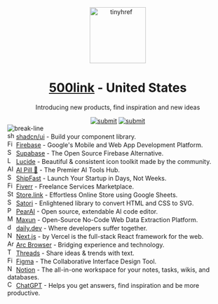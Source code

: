 <div align="center"><a target="_blank" href="https://tinyhref.com"><img src="https://i.imgur.com/cY13Vvb.png" height="128" alt="tinyhref"/></a></div>
<h1 align="center"><a target="_blank" href="https://500link.com">500link</a> - United States</h1>
<p align="center">Introducing new products, find inspiration and new ideas</p>

<div align="center"><a target="_blank" href="https://500link.com/submit"><img src="https://img.shields.io/badge/Submit-c32769.svg?style=flat" alt="submit"/></a>
<a target="_blank" href="https://x.com/intent/follow?screen_name=tinyhref"><img src="https://img.shields.io/twitter/follow/tinyhref" alt="submit"/></a></div>

<img src="https://i.imgur.com/waxVImv.png" alt="break-line"/>

<div><img width="16" src="https://i.imgur.com/zuIe6gd.png" alt="shadcn/ui"/> <a target="_blank" href="https://500link.com/shadcn-ui">shadcn/ui</a> - Build your component library.</div>
<div><img width="16" src="https://i.imgur.com/Bq0Oya2.png" alt="Firebase"/> <a target="_blank" href="https://500link.com/firebase">Firebase</a> - Google&#x27;s Mobile and Web App Development Platform.</div>
<div><img width="16" src="https://i.imgur.com/CJPDTwN.png" alt="Supabase"/> <a target="_blank" href="https://500link.com/supabase">Supabase</a> - The Open Source Firebase Alternative.</div>
<div><img width="16" src="https://i.imgur.com/bSzj8jI.png" alt="Lucide"/> <a target="_blank" href="https://500link.com/lucide">Lucide</a> - Beautiful &amp; consistent icon toolkit made by the community.</div>
<div><img width="16" src="https://i.imgur.com/4gPkxSI.png" alt="AI Pill 💊"/> <a target="_blank" href="https://500link.com/aipill">AI Pill 💊</a> - The Premier AI Tools Hub.</div>
<div><img width="16" src="https://i.imgur.com/ccSc5TM.png" alt="ShipFast"/> <a target="_blank" href="https://500link.com/shipfast">ShipFast</a> - Launch Your Startup in Days, Not Weeks.</div>
<div><img width="16" src="https://i.imgur.com/Zf5p3Hk.png" alt="Fiverr"/> <a target="_blank" href="https://500link.com/fiverr">Fiverr</a> - Freelance Services Marketplace.</div>
<div><img width="16" src="https://i.imgur.com/lLFqx34.png" alt="Store.link"/> <a target="_blank" href="https://500link.com/store.link">Store.link</a> - Effortless Online Store using Google Sheets.</div>
<div><img width="16" src="https://i.imgur.com/SjjBGUT.png" alt="Satori"/> <a target="_blank" href="https://500link.com/satori">Satori</a> - Enlightened library to convert HTML and CSS to SVG.</div>
<div><img width="16" src="https://i.imgur.com/tal6wNl.png" alt="PearAI"/> <a target="_blank" href="https://500link.com/pearai">PearAI</a> - Open source, extendable AI code editor.</div>
<div><img width="16" src="https://i.imgur.com/umJB5tM.png" alt="Maxun"/> <a target="_blank" href="https://500link.com/maxun">Maxun</a> - Open-Source No-Code Web Data Extraction Platform.</div>
<div><img width="16" src="https://i.imgur.com/G1IX8Cd.png" alt="daily.dev"/> <a target="_blank" href="https://500link.com/daily-dev">daily.dev</a> - Where developers suffer together.</div>
<div><img width="16" src="https://i.imgur.com/cAeBStc.png" alt="Next.js"/> <a target="_blank" href="https://500link.com/nextjs">Next.js</a> - by Vercel is the full-stack React framework for the web.</div>
<div><img width="16" src="https://i.imgur.com/LRHxdYd.jpeg" alt="Arc Browser"/> <a target="_blank" href="https://500link.com/arc-browser">Arc Browser</a> - Bridging experience and technology.</div>
<div><img width="16" src="https://i.imgur.com/IBPDttk.png" alt="Threads"/> <a target="_blank" href="https://500link.com/threads">Threads</a> - Share ideas &amp; trends with text.</div>
<div><img width="16" src="https://i.imgur.com/25mnkzJ.png" alt="Figma"/> <a target="_blank" href="https://500link.com/figma">Figma</a> - The Collaborative Interface Design Tool.</div>
<div><img width="16" src="https://i.imgur.com/u8dRWfg.png" alt="Notion"/> <a target="_blank" href="https://500link.com/notion">Notion</a> - The all-in-one workspace for your notes, tasks, wikis, and databases.</div>
<div><img width="16" src="https://i.imgur.com/vKddPK2.png" alt="ChatGPT"/> <a target="_blank" href="https://500link.com/chatgpt">ChatGPT</a> - Helps you get answers, find inspiration and be more productive.</div>
